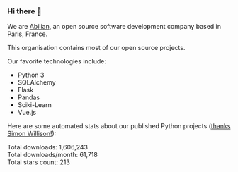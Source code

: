 ### Hi there 👋

We are [Abilian](https://abilian.com/), an open source software development company based in Paris, France.

This organisation contains most of our open source projects.

Our favorite technologies include:

- Python 3
- SQLAlchemy
- Flask
- Pandas
- Sciki-Learn
- Vue.js

Here are some automated stats about our published Python projects
([thanks Simon Willison!][sw-post]):

<!--marker-->
Total downloads: 1,606,243<br>
Total downloads/month: 61,718<br>
Total stars count: 213
<!--end-->

[sw-post]: https://simonwillison.net/2020/Jul/10/self-updating-profile-readme/